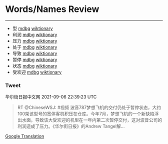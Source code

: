 
# Words/Names Review
___
- 型 [mdbg](https://www.mdbg.net/chinese/dictionary?page=worddict&wdrst=0&wdqb=型) [wiktionary](https://en.wiktionary.org/wiki/型)
- 利润 [mdbg](https://www.mdbg.net/chinese/dictionary?page=worddict&wdrst=0&wdqb=利润) [wiktionary](https://en.wiktionary.org/wiki/利润)
- 压力 [mdbg](https://www.mdbg.net/chinese/dictionary?page=worddict&wdrst=0&wdqb=压力) [wiktionary](https://en.wiktionary.org/wiki/压力)
- 处于 [mdbg](https://www.mdbg.net/chinese/dictionary?page=worddict&wdrst=0&wdqb=处于) [wiktionary](https://en.wiktionary.org/wiki/处于)
- 导致 [mdbg](https://www.mdbg.net/chinese/dictionary?page=worddict&wdrst=0&wdqb=导致) [wiktionary](https://en.wiktionary.org/wiki/导致)
- 暂停 [mdbg](https://www.mdbg.net/chinese/dictionary?page=worddict&wdrst=0&wdqb=暂停) [wiktionary](https://en.wiktionary.org/wiki/暂停)
- 状态 [mdbg](https://www.mdbg.net/chinese/dictionary?page=worddict&wdrst=0&wdqb=状态) [wiktionary](https://en.wiktionary.org/wiki/状态)
- 受欢迎 [mdbg](https://www.mdbg.net/chinese/dictionary?page=worddict&wdrst=0&wdqb=受欢迎) [wiktionary](https://en.wiktionary.org/wiki/受欢迎)
### Tweet
华尔街日报中文网 2021-09-06 22:39:23 UTC
> RT @ChineseWSJ: #视频 波音787梦想飞机的交付仍处于暂停状态，大约100架该型号的宽体客机积压在仓库。今年7月，梦想飞机的一个新缺陷浮出水面，导致该大受欢迎的机型在一年内第二次暂停交付，这对波音公司的利润造成了压力。《华尔街日报》的Andrew Tangel解…

[Google Translation](https://translate.google.com/?hi=en&tab=TT&sl=zh-CN&tl=en&op=translate&text=RT+%40ChineseWSJ%3A+%23%E8%A7%86%E9%A2%91+%E6%B3%A2%E9%9F%B3787%E6%A2%A6%E6%83%B3%E9%A3%9E%E6%9C%BA%E7%9A%84%E4%BA%A4%E4%BB%98%E4%BB%8D%E5%A4%84%E4%BA%8E%E6%9A%82%E5%81%9C%E7%8A%B6%E6%80%81%EF%BC%8C%E5%A4%A7%E7%BA%A6100%E6%9E%B6%E8%AF%A5%E5%9E%8B%E5%8F%B7%E7%9A%84%E5%AE%BD%E4%BD%93%E5%AE%A2%E6%9C%BA%E7%A7%AF%E5%8E%8B%E5%9C%A8%E4%BB%93%E5%BA%93%E3%80%82%E4%BB%8A%E5%B9%B47%E6%9C%88%EF%BC%8C%E6%A2%A6%E6%83%B3%E9%A3%9E%E6%9C%BA%E7%9A%84%E4%B8%80%E4%B8%AA%E6%96%B0%E7%BC%BA%E9%99%B7%E6%B5%AE%E5%87%BA%E6%B0%B4%E9%9D%A2%EF%BC%8C%E5%AF%BC%E8%87%B4%E8%AF%A5%E5%A4%A7%E5%8F%97%E6%AC%A2%E8%BF%8E%E7%9A%84%E6%9C%BA%E5%9E%8B%E5%9C%A8%E4%B8%80%E5%B9%B4%E5%86%85%E7%AC%AC%E4%BA%8C%E6%AC%A1%E6%9A%82%E5%81%9C%E4%BA%A4%E4%BB%98%EF%BC%8C%E8%BF%99%E5%AF%B9%E6%B3%A2%E9%9F%B3%E5%85%AC%E5%8F%B8%E7%9A%84%E5%88%A9%E6%B6%A6%E9%80%A0%E6%88%90%E4%BA%86%E5%8E%8B%E5%8A%9B%E3%80%82%E3%80%8A%E5%8D%8E%E5%B0%94%E8%A1%97%E6%97%A5%E6%8A%A5%E3%80%8B%E7%9A%84Andrew+Tangel%E8%A7%A3%E2%80%A6)
